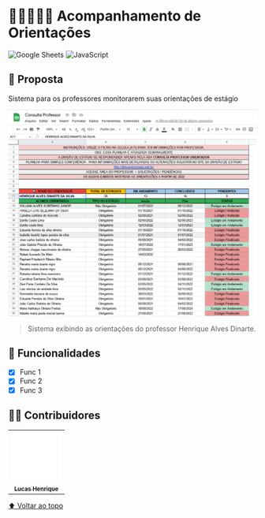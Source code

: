# 👨‍🏫🏫👩‍🏫 Acompanhamento de Orientações
![Google Sheets](https://img.shields.io/badge/Google%20Sheets-34A853?style=for-the-badge&logo=Google-Sheets&logoColor=white)
![JavaScript](https://img.shields.io/badge/javascript-%23323330.svg?style=for-the-badge&logo=javascript&logoColor=%23F7DF1E)

## 🎯 Proposta
Sistema para os professores monitorarem suas orientações de estágio

<img src="imagens-readme/orientacao-estagio.PNG" alt="imagem da planilha de orientações dos professores">

> Sistema exibindo as orientações do professor Henrique Alves Dinarte.

## 🚀 Funcionalidades

- [x] Func 1
- [x] Func 2
- [x] Func 3

## :man_technologist: Contribuidores
<table>
  <tr>
    <td align="center">
      <a href="https://github.com/LucasHenrique-dev">
        <img src="../../../imagens-README/contribuidores/perfil-lucas.svg" width="100px;" alt="Foto do Lucas Henrique no Github"/><br>
        <sub>
          <b>Lucas Henrique</b>
        </sub>
      </a>
    </td>
  </tr>
</table>

[⬆ Voltar ao topo](#-acompanhamento-de-orientações)
